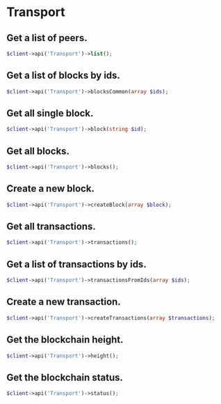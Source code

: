 # Transport

## Get a list of peers.

```php
$client->api('Transport')->list();
```

## Get a list of blocks by ids.

```php
$client->api('Transport')->blocksCommon(array $ids);
```

## Get all single block.

```php
$client->api('Transport')->block(string $id);
```

## Get all blocks.

```php
$client->api('Transport')->blocks();
```

## Create a new block.

```php
$client->api('Transport')->createBlock(array $block);
```

## Get all transactions.

```php
$client->api('Transport')->transactions();
```

## Get a list of transactions by ids.

```php
$client->api('Transport')->transactionsFromIds(array $ids);
```

## Create a new transaction.

```php
$client->api('Transport')->createTransactions(array $transactions);
```

## Get the blockchain height.

```php
$client->api('Transport')->height();
```

## Get the blockchain status.

```php
$client->api('Transport')->status();
```
